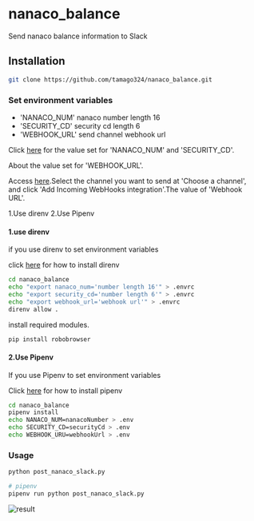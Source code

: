 # nanaco_balance

Send nanaco balance information to Slack

## Installation

```sh
git clone https://github.com/tamago324/nanaco_balance.git
```

### Set environment variables

- 'NANACO_NUM'
    nanaco number length 16
- 'SECURITY_CD'
    security cd length 6
- 'WEBHOOK_URL'
    send channel webhook url

Click [here](https://www.nanaco-net.jp/pc/emServlet) for the value set for 'NANACO_NUM' and 'SECURITY_CD'.

About the value set for 'WEBHOOK_URL'.

Access [here](https://slack.com/services/new/incoming-webhook).Select the channel you want to send at 'Choose a channel', and click 'Add Incoming WebHooks integration'.The value of 'Webhook URL'.

1.Use direnv
2.Use Pipenv

#### 1.use direnv

if you use direnv to set environment variables

click [here](http://tmg0525.hatenadiary.jp/entry/2017/11/07/020609) for how to install direnv

```sh
cd nanaco_balance
echo "export nanaco_num='number length 16'" > .envrc
echo "export security_cd='number length 6'" > .envrc
echo "export webhook_url='webhook url'" > .envrc
direnv allow .
```

install required modules.

```sh
pip install robobrowser
```

#### 2.Use Pipenv

If you use Pipenv to set environment variables

Click [here](http://tmg0525.hatenadiary.jp/entry/2017/10/29/134453) for how to install pipenv

```sh
cd nanaco_balance
pipenv install
echo NANACO_NUM=nanacoNumber > .env
echo SECURITY_CD=securityCd > .env
echo WEBHOOK_URU=webhookUrl > .env
```


### Usage

```sh
python post_nanaco_slack.py

# pipenv
pipenv run python post_nanaco_slack.py
```

![result](https://github.com/tamago324/post_nanaco_slack/img.png)
